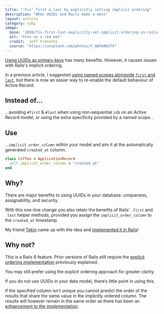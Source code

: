 ```yaml
---
title: "‘Fix’ first & last by explicitly setting implicit ordering"
description: "When UUIDs and Rails make a mess"
layout: article
category: ruby
image:
  base: '2020/fix-first-last-explicitly-set-implicit-ordering-in-rails-with-uuids'
  alt: "Pins on a red mat"
  credit:  Jeff Frenette
  source: "https://unsplash.com/photos/Y_AWfh0kGT4"
---
```


[Using UUIDs as primary keys](/ruby/choose-uuids-for-model-ids-in-rails) has many benefits. However, it causes issues with Rails's implicit ordering.

In a previous article, I suggested [using named scopes alongside `first` and `last`](/ruby/first-and-last-may-not-mean-what-you-think), but there is now an easier way to re-enable the default behaviour of Active Record.


## Instead of...

...avoiding `#first` & `#last` when using non-sequential `id`s on an Active Record model, or using the extra specificity provided by a named scope...


## Use

...`implicit_order_column` within your model and aim it at the automatically generated `created_at` column.

```ruby
class Coffee < ApplicationRecord
  self.implicit_order_column = "created_at"
end
```


## Why?

There are major benefits to using UUIDs in your database: uniqueness, assignability, and security.

With this one-line change you also retain the benefits of Rails’ `.first` and `.last` helper methods, provided you assign the `implicit_order_column` to the `created_at` timestamp.

My friend [Tekin](https://tekin.co.uk) came up with the idea and [implemented it in Rails](https://github.com/rails/rails/pull/34480)!


## Why not?

This is a Rails 6 feature. Prior versions of Rails still require the [explicit ordering implementation](/ruby/first-and-last-may-not-mean-what-you-think) previously explained.

You may still prefer using the explicit ordering approach for greater clarity.

If you do not use UUIDs in your data model, there’s little point in using this.

If the specified column isn’t unique you cannot predict the order of the results that share the same value in the implicitly ordered column. The results will however remain in the same order as there has been an [enhancement to the implementation](https://github.com/rails/rails/pull/37626).
